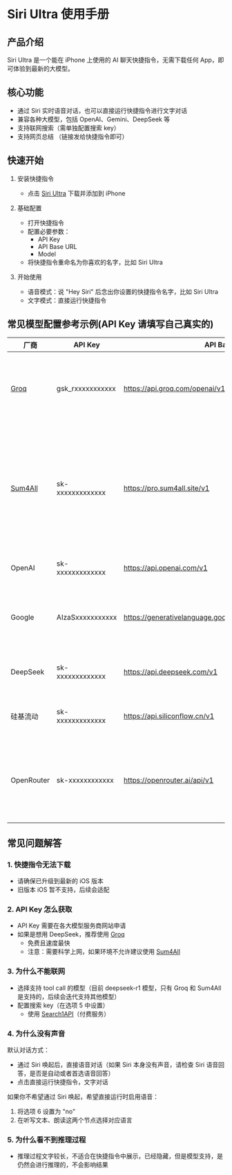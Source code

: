 # Siri Ultra 使用手册

## 产品介绍
Siri Ultra 是一个能在 iPhone 上使用的 AI 聊天快捷指令，无需下载任何 App，即可体验到最新的大模型。

## 核心功能
- 通过 Siri 实时语音对话，也可以直接运行快捷指令进行文字对话
- 兼容各种大模型，包括 OpenAI、Gemini、DeepSeek 等
- 支持联网搜索（需单独配置搜索 key）
- 支持网页总结 （链接发给快捷指令即可）

## 快速开始
1. 安装快捷指令
   - 点击 [Siri Ultra](https://s.search1api.com/siriultra006) 下载并添加到 iPhone

2. 基础配置
   - 打开快捷指令
   - 配置必要参数：
     - API Key
     - API Base URL
     - Model
   - 将快捷指令重命名为你喜欢的名字，比如 Siri Ultra

3. 开始使用
   - 语音模式：说 "Hey Siri" 后念出你设置的快捷指令名字，比如 Siri Ultra
   - 文字模式：直接运行快捷指令

## 常见模型配置参考示例(API Key 请填写自己真实的)
| 厂商 | API Key | API Base | Model | 备注 | 
| --- | --- | --- | --- | --- | 
| [Groq](https://console.groq.com/login) | gsk_rxxxxxxxxxxx | https://api.groq.com/openai/v1 | deepseek-r1-distill-llama-70b | 速度快，有免费额度，支持 DeepSeek R1 模型，需要科学上网 |
| [Sum4All](https://pro.sum4all.site)| sk-xxxxxxxxxxxxx | https://pro.sum4all.site/v1 | deepseek-r1-70b-fast | 接入了 Groq 的付费层级，速度快，有免费额度，支持 DeepSeek R1、OpenAI 等各种模型，无需科学上网 |
| OpenAI| sk-xxxxxxxxxxxxx | https://api.openai.com/v1 | gpt-4o-mini | 速度快，API 付费难度较大 | 
| Google| AIzaSxxxxxxxxxxx | https://generativelanguage.googleapis.com/v1beta/openai | gemini-2.0-flash | 速度快，有免费额度，支持 Gemini 模型，需要科学上网 |
| DeepSeek| sk-xxxxxxxxxxxxx |     https://api.deepseek.com/v1 | deepseek-reasoner | 速度慢，免费用户当前几乎无法使用 |
| 硅基流动| sk-xxxxxxxxxxxxx | https://api.siliconflow.cn/v1 | deepseek-ai/DeepSeek-R1-Distill-Llama-70B | 速度慢，免费用户当前几乎无法使用 |
| OpenRouter| sk-xxxxxxxxxxxx | https://openrouter.ai/api/v1 | deepseek/deepseek-r1-distill-llama-70b:free | 速度一般，有免费额度，支持 DeepSeek R1 模型，无需科学上网 |

## 常见问题解答

### 1. 快捷指令无法下载
- 请确保已升级到最新的 iOS 版本
- 旧版本 iOS 暂不支持，后续会适配

### 2. API Key 怎么获取
- API Key 需要在各大模型服务商网站申请
- 如果是想用 DeepSeek，推荐使用 [Groq](https://console.groq.com/login) 
  - 免费且速度最快
  - 注意：需要科学上网，如果环境不允许建议使用 [Sum4All](https://pro.sum4all.site) 

### 3. 为什么不能联网
- 选择支持 tool call 的模型（目前 deepseek-r1 模型，只有 Groq 和 Sum4All 是支持的，后续会迭代支持其他模型）
- 配置搜索 key（在选项 5 中设置）
  - 使用 [Search1API](https://www.search1api.com/)（付费服务）

### 4. 为什么没有声音
默认对话方式：
- 通过 Siri 唤起后，直接语音对话（如果 Siri 本身没有声音，请检查 Siri 语音回答，是否是自动或者首选语音回答）
- 点击直接运行快捷指令，文字对话

如果你不希望通过 Siri 唤起，希望直接运行时启用语音：
1. 将选项 6 设置为 "no"
2. 在听写文本、朗读这两个节点选择对应语言

### 5. 为什么看不到推理过程
- 推理过程文字较长，不适合在快捷指令中展示，已经隐藏，但是模型支持，是仍然会进行推理的，不会影响结果